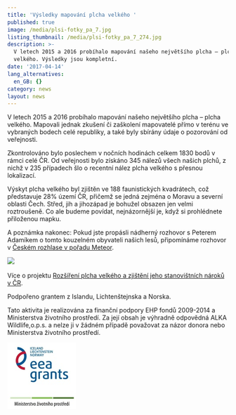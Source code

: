 ```yaml
---
title: 'Výsledky mapování plcha velkého '
published: true
image: /media/plsi-fotky_pa_7.jpg
listing_thumbnail: /media/plsi-fotky_pa_7_274.jpg
description: >-
  V letech 2015 a 2016 probíhalo mapování našeho největšího plcha – plcha
  velkého. Výsledky jsou kompletní.
date: '2017-04-14'
lang_alternatives:
  en_GB: {}
category: news
layout: news
---
```

V letech 2015 a 2016 probíhalo mapování našeho největšího plcha – plcha velkého. Mapovali jednak zkušení či zaškolení mapovatelé přímo v terénu ve vybraných bodech celé republiky, a také byly sbírány údaje o pozorování od veřejnosti. 

Zkontrolováno bylo poslechem v nočních hodinách celkem 1830 bodů v rámci celé ČR. Od veřejnosti bylo získáno 345 nálezů všech našich plchů, z nichž v 235 případech šlo o recentní nález plcha velkého s přesnou lokalizací. 

Výskyt plcha velkého byl zjištěn ve 188 faunistických kvadrátech, což představuje 28% území ČR, přičemž se jedná zejména o Moravu a severní oblasti Čech. Střed, jih a jihozápad je bohužel obsazen jen velmi roztroušeně. Co ale budeme povídat, nejnázornější je, když si prohlédnete přiloženou mapku. 

A poznámka nakonec: Pokud jste propásli nádherný rozhovor s Peterem Adamíkem o tomto kouzelném obyvateli našich lesů, připomínáme rozhovor v [Českém rozhlase v pořadu Meteor](https://prehravac.rozhlas.cz/audio/3704874). 

![](/media/plch-velky-2015-a-2016-výsledky_podklad_610.jpg)

Více o projektu [Rozšíření plcha velkého a zjištění jeho stanovištních nároků v ČR](/projects/rozšíření-plcha-velkého-v-čr).

Podpořeno grantem z Islandu, Lichtenštejnska a Norska.

Tato aktivita je realizována za finanční podpory EHP fondů 2009-2014 a Ministerstva životního prostředí. Za její obsah je výhradně odpovědná ALKA Wildlife,o.p.s. a nelze ji v žádném případě považovat za názor donora nebo Ministerstva životního prostředí.

![](/media/loga_mgs_stojato_mm.jpg)
